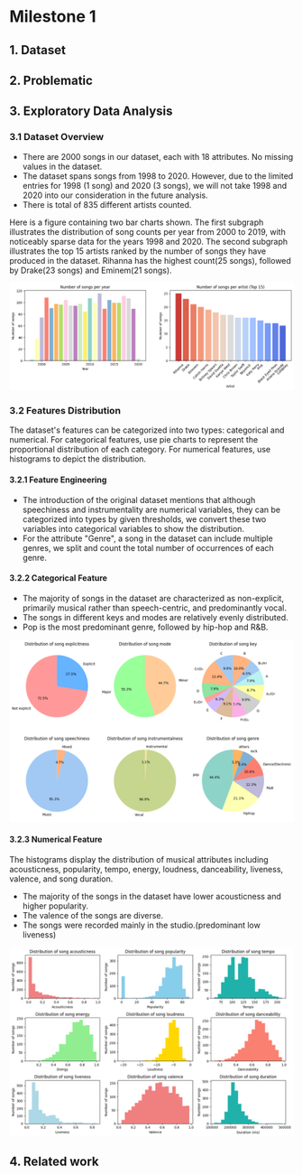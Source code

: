 # Milestone 1

## 1. Dataset

## 2. Problematic

## 3. Exploratory Data Analysis

### 3.1 Dataset Overview

* There are 2000 songs in our dataset, each with 18 attributes. No missing values in the dataset.
* The dataset spans songs from 1998 to 2020. However, due to the limited entries for 1998 (1 song) and 2020 (3 songs), we will not take 1998 and 2020 into our consideration in the future analysis.
* There is total of 835 different artists counted.

Here is a figure containing two bar charts shown. The first subgraph illustrates the distribution of song counts per year from 2000 to 2019, with noticeably sparse data for the years 1998 and 2020. The second subgraph illustrates the top 15 artists ranked by the number of songs they have produced in the dataset. Rihanna has the highest count(25 songs), followed by Drake(23 songs) and Eminem(21 songs).

![1711284074922](image/Milestone1/1711284074922.png "figure1")

### 3.2 Features Distribution

The dataset's features can be categorized into two types: categorical and numerical. For categorical features, use pie charts to represent the proportional distribution of each category. For numerical features, use histograms to depict the distribution.

#### 3.2.1 **Feature Engineering**

* The introduction of the original dataset mentions that although speechiness and instrumentality are numerical variables, they can be categorized into types by given thresholds, we convert these two variables into categorical variables to show the distribution.
* For the attribute "Genre", a song in the dataset can include multiple genres, we split and count the total number of occurrences of each genre.

#### 3.2.2 Categorical Feature

* The majority of songs in the dataset are characterized as non-explicit, primarily musical rather than speech-centric, and predominantly vocal.
* The songs in different keys and modes are relatively evenly distributed.
* Pop is the most predominant genre, followed by hip-hop and R&B.

![1711283218534](image/Milestone1/1711283218534.png)

#### 3.2.3 Numerical Feature

The histograms display the distribution of musical attributes including acousticness, popularity, tempo, energy, loudness, danceability, liveness, valence, and song duration.

* The majority of the songs in the dataset have lower acousticness and higher popularity.
* The valence of the songs are diverse.
* The songs were recorded mainly in the studio.(predominant low liveness)

![1711283228599](image/Milestone1/1711283228599.png)

## 4. Related work
